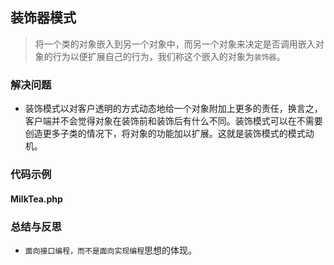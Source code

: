 ## 装饰器模式
> 将一个类的对象嵌入到另一个对象中，而另一个对象来决定是否调用嵌入对象的行为以便扩展自己的行为，我们称这个嵌入的对象为`装饰器`。

### 解决问题
* 装饰模式以对客户透明的方式动态地给一个对象附加上更多的责任，换言之，客户端并不会觉得对象在装饰前和装饰后有什么不同。装饰模式可以在不需要创造更多子类的情况下，将对象的功能加以扩展。这就是装饰模式的模式动机。

### 代码示例
#### MilkTea.php

### 总结与反思
* `面向接口编程，而不是面向实现编程`思想的体现。